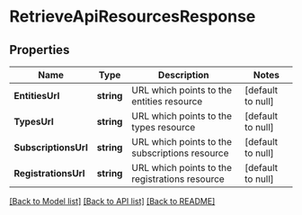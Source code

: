 # RetrieveApiResourcesResponse

## Properties
Name | Type | Description | Notes
------------ | ------------- | ------------- | -------------
**EntitiesUrl** | **string** | URL which points to the entities resource | [default to null]
**TypesUrl** | **string** | URL which points to the types resource | [default to null]
**SubscriptionsUrl** | **string** | URL which points to the subscriptions resource | [default to null]
**RegistrationsUrl** | **string** | URL which points to the registrations resource | [default to null]

[[Back to Model list]](../README.md#documentation-for-models) [[Back to API list]](../README.md#documentation-for-api-endpoints) [[Back to README]](../README.md)

